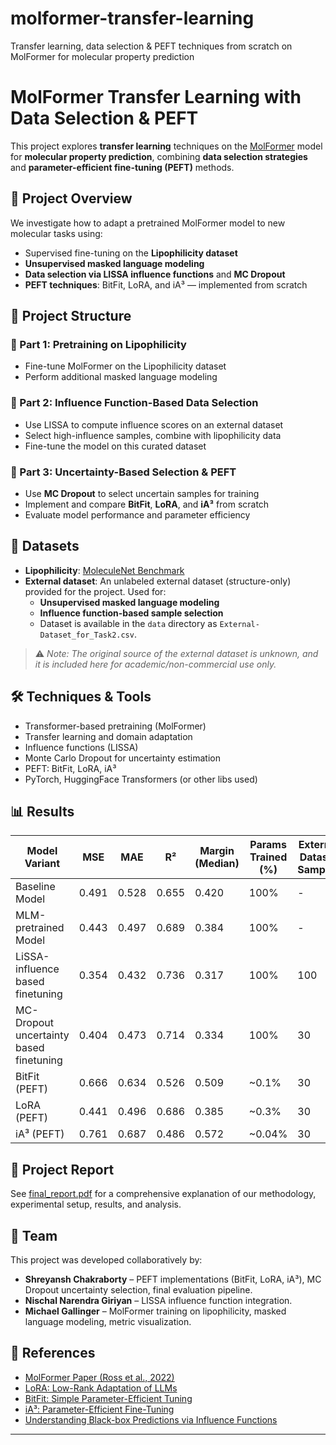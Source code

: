 # molformer-transfer-learning
Transfer learning, data selection &amp; PEFT techniques from scratch on MolFormer for molecular property prediction


# MolFormer Transfer Learning with Data Selection & PEFT

This project explores **transfer learning** techniques on the [MolFormer](https://huggingface.co/ibm-research/MoLFormer-XL-both-10pct) model for **molecular property prediction**, combining **data selection strategies** and **parameter-efficient fine-tuning (PEFT)** methods.

## 🧠 Project Overview

We investigate how to adapt a pretrained MolFormer model to new molecular tasks using:
- Supervised fine-tuning on the **Lipophilicity dataset**
- **Unsupervised masked language modeling**
- **Data selection via LISSA influence functions** and **MC Dropout**
- **PEFT techniques**: BitFit, LoRA, and iA³ — implemented from scratch

## 📁 Project Structure

### 🔹 Part 1: Pretraining on Lipophilicity
- Fine-tune MolFormer on the Lipophilicity dataset
- Perform additional masked language modeling

### 🔹 Part 2: Influence Function-Based Data Selection
- Use LISSA to compute influence scores on an external dataset
- Select high-influence samples, combine with lipophilicity data
- Fine-tune the model on this curated dataset

### 🔹 Part 3: Uncertainty-Based Selection & PEFT
- Use **MC Dropout** to select uncertain samples for training
- Implement and compare **BitFit**, **LoRA**, and **iA³** from scratch
- Evaluate model performance and parameter efficiency

## 🧪 Datasets

- **Lipophilicity**: [MoleculeNet Benchmark](https://huggingface.co/datasets/scikit-fingerprints/MoleculeNet_Lipophilicity)
- **External dataset**: An unlabeled external dataset (structure-only) provided for the project. Used for:
  - **Unsupervised masked language modeling**
  - **Influence function-based sample selection**
  - Dataset is available in the `data` directory as `External-Dataset_for_Task2.csv`.

> ⚠️ _Note: The original source of the external dataset is unknown, and it is included here for academic/non-commercial use only._

## 🛠️ Techniques & Tools

- Transformer-based pretraining (MolFormer)
- Transfer learning and domain adaptation
- Influence functions (LISSA)
- Monte Carlo Dropout for uncertainty estimation
- PEFT: BitFit, LoRA, iA³
- PyTorch, HuggingFace Transformers (or other libs used)

## 📊 Results

| Model Variant         | MSE   | MAE   | R²    | Margin (Median) | Params Trained (%) | External Dataset Samples |
|-----------------------|-------|-------|-------|------------------|---------------------|--------------------|
| Baseline Model        | 0.491 | 0.528 | 0.655 | 0.420            | 100%                | -
| MLM-pretrained Model  | 0.443 | 0.497 | 0.689 | 0.384            | 100%                | -
| LiSSA-influence based finetuning | 0.354 | 0.432 | 0.736 | 0.317           | 100%                | 100
| MC-Dropout uncertainty based finetuning | 0.404 | 0.473 | 0.714 | 0.334           | 100%                | 30
| BitFit (PEFT)         | 0.666 | 0.634 | 0.526 | 0.509           | ~0.1%               | 30
| LoRA (PEFT)           | 0.441 | 0.496 | 0.686 | 0.385           | ~0.3%               | 30
| iA³ (PEFT)            | 0.761 | 0.687 | 0.486 | 0.572           | ~0.04%               | 30

## 📄 Project Report

See [final_report.pdf](./NNTI_Project_Report.pdf) for a comprehensive explanation of our methodology, experimental setup, results, and analysis.

## 👥 Team

This project was developed collaboratively by:

- **Shreyansh Chakraborty** – PEFT implementations (BitFit, LoRA, iA³), MC Dropout uncertainty selection, final evaluation pipeline.
- **Nischal Narendra Giriyan** – LISSA influence function integration.
- **Michael Gallinger** – MolFormer training on lipophilicity, masked language modeling, metric visualization.


## 🔗 References

- [MolFormer Paper (Ross et al., 2022)](https://arxiv.org/abs/2106.09553)
- [LoRA: Low-Rank Adaptation of LLMs](https://arxiv.org/abs/2106.09685)
- [BitFit: Simple Parameter-Efficient Tuning](https://arxiv.org/abs/2106.10199)
- [iA³: Parameter-Efficient Fine-Tuning](https://arxiv.org/abs/2205.05638)
- [Understanding Black-box Predictions via Influence Functions](https://arxiv.org/abs/1703.04730)

---

